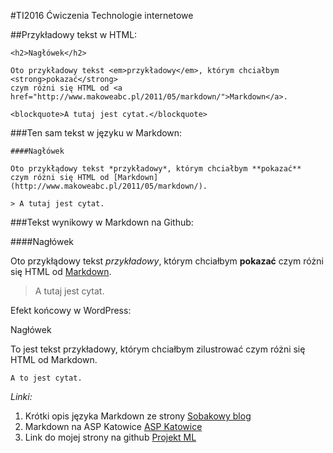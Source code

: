 #TI2016
Ćwiczenia Technologie internetowe

##Przykładowy tekst w HTML:

```
<h2>Nagłówek</h2>

Oto przykładowy tekst <em>przykładowy</em>, którym chciałbym <strong>pokazać</strong> 
czym różni się HTML od <a href="http://www.makoweabc.pl/2011/05/markdown/">Markdown</a>.

<blockquote>A tutaj jest cytat.</blockquote>
```

###Ten sam tekst w języku w Markdown:
```
####Nagłówek

Oto przykłądowy tekst *przykładowy*, którym chciałbym **pokazać** 
czym różni się HTML od [Markdown](http://www.makoweabc.pl/2011/05/markdown/).

> A tutaj jest cytat.
```
###Tekst wynikowy w Markdown na Github:

####Nagłówek

Oto przykłądowy tekst *przykładowy*, którym chciałbym **pokazać** czym różni się HTML od [Markdown](http://www.makoweabc.pl/2011/05/markdown/).

> A tutaj jest cytat.


Efekt końcowy  w WordPress:

Nagłówek

To jest tekst przykładowy, którym chciałbym zilustrować czym różni się HTML od Markdown.

    A to jest cytat.

*Linki:*
1. Krótki opis języka Markdown ze strony [Sobakowy blog](http://sobak.pl/blog/markdown-czyli-wygodne-formatowanie-tekstu/)
2. Markdown na ASP Katowice [ASP Katowice](http://www.asp.katowice.pl/zobacz/markdown)
3. Link do mojej strony na github [Projekt ML]( http://lewand16.github.io/TI2016)





